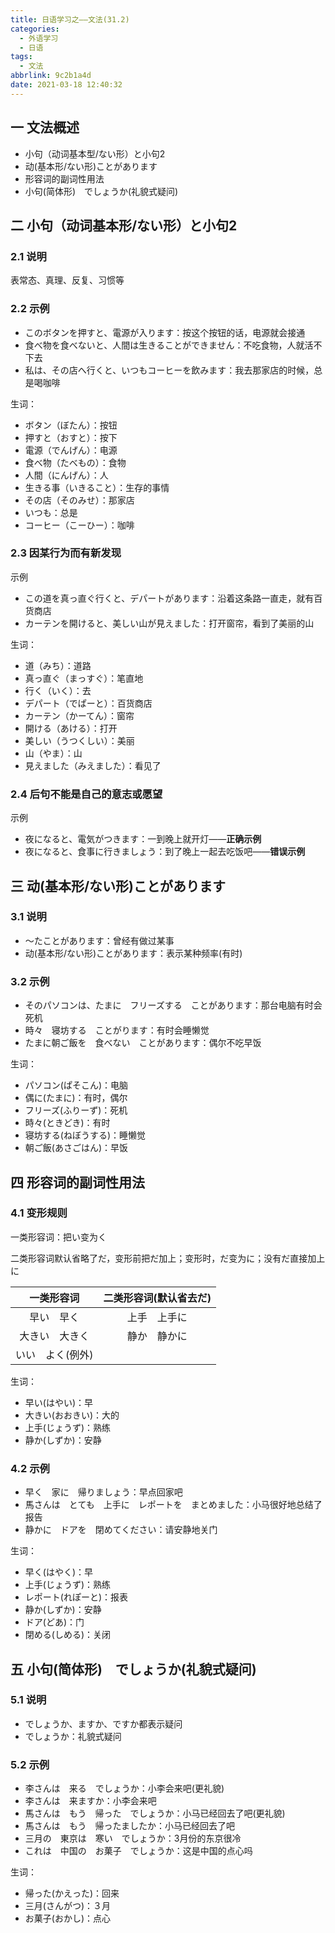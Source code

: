 ```yaml
---
title: 日语学习之——文法(31.2)
categories:
  - 外语学习
  - 日语
tags:
  - 文法
abbrlink: 9c2b1a4d
date: 2021-03-18 12:40:32
---
```

## 一 文法概述

* 小句（动词基本型/ない形）と小句2
* 动(基本形/ない形)ことがあります
* 形容词的副词性用法
* 小句(简体形)　でしょうか(礼貌式疑问)

<!--more-->

## 二 小句（动词基本形/ない形）と小句2

### 2.1 说明

表常态、真理、反复、习惯等

### 2.2 示例

* このボタンを押すと、電源が入ります：按这个按钮的话，电源就会接通
* 食べ物を食べないと、人間は生きることができません：不吃食物，人就活不下去
* 私は、その店へ行くと、いつもコーヒーを飲みます：我去那家店的时候，总是喝咖啡

生词：

* ボタン（ぼたん）：按钮
* 押すと（おすと）：按下
* 電源（でんげん）：电源
* 食べ物（たべもの）：食物
* 人間（にんげん）：人
* 生きる事（いきること）：生存的事情
* その店（そのみせ）：那家店
* いつも：总是
* コーヒー（こーひー）：咖啡

### 2.3 因某行为而有新发现

示例

* この道を真っ直ぐ行くと、デパートがあります：沿着这条路一直走，就有百货商店
* カーテンを開けると、美しい山が見えました：打开窗帘，看到了美丽的山

生词：

* 道（みち）：道路
* 真っ直ぐ（まっすぐ）：笔直地
* 行く（いく）：去
* デパート（でぱーと）：百货商店
* カーテン（かーてん）：窗帘
* 開ける（あける）：打开
* 美しい（うつくしい）：美丽
* 山（やま）：山
* 見えました（みえました）：看见了

### 2.4 后句不能是自己的意志或愿望

示例

* 夜になると、電気がつきます：一到晚上就开灯——**正确示例**
* 夜になると、食事に行きましょう：到了晚上一起去吃饭吧——**错误示例**

## 三 动(基本形/ない形)ことがあります

### 3.1 说明

* ～たことがあります：曾经有做过某事
* 动(基本形/ない形)ことがあります：表示某种频率(有时)

### 3.2 示例

* そのパソコンは、たまに　フリーズする　ことがあります：那台电脑有时会死机
* 時々　寝坊する　ことがります：有时会睡懒觉
* たまに朝ご飯を　食べない　ことがあります：偶尔不吃早饭

生词：

* パソコン(ぱそこん)：电脑
* 偶に(たまに)：有时，偶尔
* フリーズ(ふりーず)：死机
* 時々(ときどき)：有时
* 寝坊する(ねぼうする)：睡懒觉
* 朝ご飯(あさごはん)：早饭

## 四 形容词的副词性用法

### 4.1 变形规则

一类形容词：把い变为く

二类形容词默认省略了だ，变形前把だ加上；变形时，だ变为に；没有だ直接加上に

|    一类形容词    | 二类形容词(默认省去だ) |
| :--------------: | :--------------------: |
|    早い　早く    |      上手　上手に      |
|  大きい　大きく  |      静か　静かに      |
| いい　よく(例外) |                        |

生词：

* 早い(はやい)：早
* 大きい(おおきい)：大的
* 上手(じょうず)：熟练
* 静か(しずか)：安静

### 4.2 示例

* 早く　家に　帰りましょう：早点回家吧
* 馬さんは　とても　上手に　レポートを　まとめました：小马很好地总结了报告
* 静かに　ドアを　閉めてください：请安静地关门

生词：

* 早く(はやく)：早
* 上手(じょうず)：熟练
* レポート(れぽーと)：报表
* 静か(しずか)：安静
* ドア(どあ)：门
* 閉める(しめる)：关闭

## 五 小句(简体形)　でしょうか(礼貌式疑问)

### 5.1 说明

* でしょうか、ますか、ですか都表示疑问
* でしょうか：礼貌式疑问

### 5.2 示例

* 李さんは　来る　でしょうか：小李会来吧(更礼貌)
* 李さんは　来ますか：小李会来吧
* 馬さんは　もう　帰った　でしょうか：小马已经回去了吧(更礼貌)
* 馬さんは　もう　帰ったましたか：小马已经回去了吧
* 三月の　東京は　寒い　でしょうか：3月份的东京很冷
* これは　中国の　お菓子　でしょうか：这是中国的点心吗

生词：

* 帰った(かえった)：回来
* 三月(さんがつ)：３月
* お菓子(おかし)：点心

